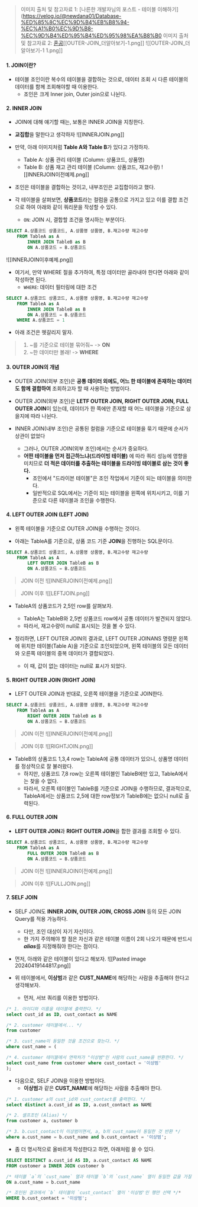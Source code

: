 > 이미지 출처 및 참고자료 1: [나른한 개발자님의 포스트 - 테이블 이해하기](https://velog.io/@newdana01/Database-%ED%85%8C%EC%9D%B4%EB%B8%94-%EC%A1%B0%EC%9D%B8-%EC%9D%B4%ED%95%B4%ED%95%98%EA%B8%B0
> 이미지 출처 및 참고자료 2: [혼공](https://hongong.hanbit.co.kr/sql-%EA%B8%B0%EB%B3%B8-%EB%AC%B8%EB%B2%95-joininner-outer-cross-self-join/)[[OUTER-JOIN_더알아보기-1.png]]
![[OUTER-JOIN_더알아보기-1 1.png]]

#### 1. JOIN이란?

- 테이블 조인이란 복수의 테이블을 결합하는 것으로, 데이터 조회 시 다른 테이블의 데이터를 함께 조회해야할 때 이용한다.
	- 조인은 크게 Inner join, Outer join으로 나뉜다.


#### 2. INNER JOIN

- JOIN에 대해 얘기할 때는, 보통은 INNER JOIN을 지칭한다.
- **교집합**을 말한다고 생각하자
![[INNERJOIN.png]]

- 만약, 아래 이미지처럼 **Table A와 Table B**가 있다고 가정하자.
	- Table A: 상품 관리 테이블 (Column: 상품코드, 상품명)
	- Table B: 상품 재고 관리 테이블 (Column: 상품코드, 재고수량)
![[INNERJOIN이전예제.png]]
- 조인은 테이블을 결합하는 것이고, 내부조인은 교집합이라고 했다. 
- 각 테이블을 살펴보면, **상품코드**라는 컬럼을 공통으로 가지고 있고 이를 결합 조건으로 하여 아래와 같이 쿼리문을 작성할 수 있다.
	- `ON`: JOIN 시, 결합할 조건을 명시하는 부분이다.
```sql
SELECT A.상품코드 상품코드, A.상품명 상품명, B.재고수량 재고수량
	FROM TableA as A 
    	INNER JOIN TableB as B
    	ON A.상품코드 = B.상품코드
```
![[INNERJOIN이후예제.png]]

- 여기서, 만약 WHERE 절을 추가하여, 특정 데이터만 골라내야 한다면 아래와 같이 작성하면 된다.
	- `WHERE`: 데이터 필터링에 대한 조건
```sql
SELECT A.상품코드 상품코드, A.상품명 상품명, B.재고수량 재고수량 
	FROM TableA as A       
    	INNER JOIN TableB as B   
    	ON A.상품코드 = B.상품코드
    WHERE A.상품코드 = 1 
```

- 아래 조건은 헷갈리지 말자.
> 1. ~를 기준으로 테이블 묶어줘~ -> **ON**
> 2. ~한 데이터만 볼래! -> **WHERE**


#### 3. OUTER JOIN의 개념

- OUTER JOIN(외부 조인)은 **공통 데이터 외에도, 어느 한 테이블에 존재하는 데이터도 함께 결합하여** 조회하고자 할 때 사용하는 방법이다.
- OUTER JOIN(외부 조인)은 **LETF OUTER JOIN, RIGHT OUTER JOIN, FULL OUTER JOIN**이 있는데, 데이터가 한 쪽에만 존재할 때 어느 테이블을 기준으로 삼을지에 따라 나뉜다.

- INNER JOIN(내부 조인)은 공통된 컬럼을 기준으로 테이블을 묶기 때문에 순서가 상관이 없었다
	- 그러나, OUTER JOIN(외부 조인)에서는 순서가 중요하다.
	- **어떤 테이블을 먼저 접근하느냐(드라이빙 테이블)** 에 따라 쿼리 성능에 영향을 미치므로 **더 적은 데이터를 추출하는 테이블을 드라이빙 테이블로 삼는 것이 좋다.**
		- 조인에서 "드라이븐 테이블"은 조인 작업에서 기준이 되는 테이블을 의미한다.
		- 일반적으로 SQL에서는 기준이 되는 테이블을 왼쪽에 위치시키고, 이를 기준으로 다른 테이블과 조인을 수행한다.


#### 4. LEFT OUTER JOIN (LEFT JOIN)

- 왼쪽 테이블을 기준으로 OUTER JOIN을 수행하는 것이다.

- 아래는 TableA를 기준으로, 상품 코드 기준 **JOIN**을 진행하는 SQL문이다.
```sql
SELECT A.상품코드 상품코드, A.상품명 상품명, B.재고수량 재고수량 
	FROM TableA as A       
    	LEFT OUTER JOIN TableB as B   
    	ON A.상품코드 = B.상품코드
```

> JOIN 이전
![[INNERJOIN이전예제.png]]

> JOIN 이후
![[LEFTJOIN.png]]

- TableA의 상품코드가 2,5인 row를 살펴보자.
	- TableA는 TableB와 2,5번 상품코드 row에서 공통 데이터가 발견되지 않았다.
	- 따라서, 재고수량이 null로 표시되는 것을 볼 수 있다.

- 정리하면, LEFT OUTER JOIN의 결과로, LEFT OUTER JOINANS 명령문 왼쪽에 위치한 테이블(Table A)을 기준으로 조인되었으며, 왼쪽 테이블의 모든 데이터와 오른쪽 테이블의 중복 데이터가 결합되었다.
	- 이 때, 값이 없는 데이터는 null로 표시가 되었다.


#### 5. RIGHT OUTER JOIN (RIGHT JOIN)

- LEFT OUTER JOIN과 반대로, 오른쪽 테이블을 기준으로 JOIN한다.
```sql
SELECT A.상품코드 상품코드, A.상품명 상품명, B.재고수량 재고수량 
	FROM TableA as A       
    	RIGHT OUTER JOIN TableB as B   
    	ON A.상품코드 = B.상품코드
```

> JOIN 이전
![[INNERJOIN이전예제.png]]

> JOIN 이후
![[RIGHTJOIN.png]]
- TableB의 상품코드 1,3,4 row는 TableA에 공통 데이터가 있으니, 상품명 데이터를 정상적으로 잘 불러왔다.
	- 하지만, 상품코드 7,8 row는 오른쪽 테이블인 TableB에만 있고, TableA에서는 찾을 수 없다.
	- 따라서, 오른쪽 테이블인 TableB를 기준으로 JOIN을 수행하므로, 결과적으로, TableA에서는 상품코드 2,5에 대한 row정보가 TableB에는 없으니 null로 출력된다.


#### 6. FULL OUTER JOIN

- **LEFT OUTER JOIN**과 **RIGHT OUTER JOIN**을 합한 결과를 조회할 수 있다.
```sql
SELECT A.상품코드 상품코드, A.상품명 상품명, B.재고수량 재고수량 
	FROM TableA as A       
    	FULL OUTER JOIN TableB as B   
    	ON A.상품코드 = B.상품코드
```

> JOIN 이전
![[INNERJOIN이전예제.png]]

> JOIN 이후
![[FULLJOIN.png]]


#### 7. SELF JOIN

- SELF JOIN도 **INNER JOIN, OUTER JOIN, CROSS JOIN** 등의 모든 JOIN Query를 적용 가능하다. 
	- 다만, 조인 대상이 자기 자신이다.
	- 한 가지 주의해야 할 점은 자신과 같은 테이블 이름이 2회 나오기 때문에 반드시 ***alias***를 지정해줘야 한다는 점이다.

- 먼저, 아래와 같은 테이블이 있다고 해보자.
 ![[Pasted image 20240419144817.png]]

- 위 테이블에서, **이상범**과 같은 **CUST_NAME**에 해당하는 사람을 추출해야 한다고 생각해보자.
	- 먼저, 서브 쿼리를 이용한 방법이다.

```sql
/* 1. 아이디와 이름을 테이블에 출력한다. */
select cust_id as ID, cust_contact as NAME 

/* 2. customer 테이블에서... */
from customer

/* 3. cust_name이 동일한 것을 조건으로 찾는다. */
where cust_name = ( 

/* 4. customer 테이블에서 연락처가 "이상범"인 사람의 cust_name을 반환한다. */
select cust_name from customer where cust_contact = '이상범' 
);

```

- 다음으로, SELF JOIN을 이용한 방법이다.
	- **이상범**과 같은 **CUST_NAME**에 해당하는 사람을 추출해야 한다.
```sql
/* 1. customer a의 cust_id와 cust_contact를 출력한다. */ 
select distinct a.cust_id as ID, a.cust_contact as NAME 

/* 2. 셀프조인 (Alias) */ 
from customer a, customer b 

/* 3. b.cust_contact이 이상범이면서, a, b의 cust_name이 동일한 것 반환 */ 
where a.cust_name = b.cust_name and b.cust_contact = '이상범';
```

- 좀 더 명시적으로 올바르게 작성한다고 하면, 아래처럼 쓸 수 있다.
```sql
SELECT DISTINCT a.cust_id AS ID, a.cust_contact AS NAME 
FROM customer a INNER JOIN customer b 

/* 테이블 `a`의 `cust_name` 열과 테이블 `b`의 `cust_name` 열이 동일한 값을 가질 때 두 테이블이 조인 */
ON a.cust_name = b.cust_name 

/* 조인된 결과에서 `b` 테이블의 `cust_contact` 열이 '이상범'인 행만 선택 */*
WHERE b.cust_contact = '이상범';
```